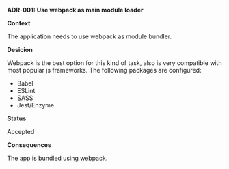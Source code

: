 **ADR-001: Use webpack as main module loader**

**Context**

The application needs to use webpack as module bundler.

**Desicion**

Webpack is the best option for this kind of task, also is very compatible with most popular js frameworks.
The following packages are configured:
*  Babel
*  ESLint
*  SASS
*  Jest/Enzyme


**Status**

Accepted

**Consequences**

The app is bundled using webpack.
